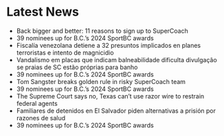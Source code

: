 # Latest News
-  Back bigger and better: 11 reasons to sign up to SuperCoach
-  39 nominees up for B.C.’s 2024 SportBC awards
-  Fiscalía venezolana detiene a 32 presuntos implicados en planes terroristas e intento de magnicidio
-  Vandalismo em placas que indicam balneabilidade dificulta divulgação se praias de SC estão próprias para banho
-  39 nominees up for B.C.’s 2024 SportBC awards
-  Tom Sangster breaks golden rule in risky SuperCoach team
-  39 nominees up for B.C.’s 2024 SportBC awards
-  The Supreme Court says no, Texas can’t use razor wire to restrain federal agents
-  Familiares de detenidos en El Salvador piden alternativas a prisión por razones de salud
-  39 nominees up for B.C.’s 2024 SportBC awards
